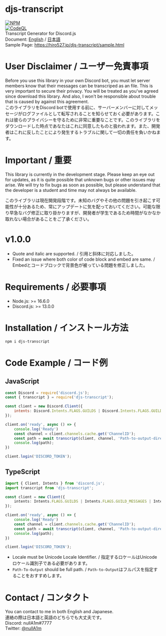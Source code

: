 # djs-transcript
[![NPM](https://nodei.co/npm/djs-transcript.png?downloads=true&downloadRank=true&stars=true)](https://nodei.co/npm/djs-transcript/)\
[![CodeQL](https://github.com/Hiro527/djs-transcript/actions/workflows/codeql-analysis.yml/badge.svg)](https://github.com/Hiro527/djs-transcript/actions/workflows/codeql-analysis.yml)\
Transcript Generator for Discord.js\
Document: [English](https://hiro527.gitbook.io/djs-transcript-guide/) / [日本語](https://hiro527.gitbook.io/djs-transcript-guide-ja/)\
Sample Page: https://hiro527.jp/djs-transcript/sample.html

# User Disclaimer / ユーザー免責事項
 Before you use this library in your own Discord bot, you must let server members know that their messages can be transcriped as an file. This is very important to secure their privacy. You will be treated as you've agreed since download this library. And also, I won't be responsible about trouble that is caused by against this agreement.\
 このライブラリをDiscord botで使用する前に、サーバーメンバーに対してメッセージがログファイルとして転写されることを知らせておく必要があります。これは彼らのプライバシーを守るために非常に重要なことです。このライブラリをダウンロードした時点であなたはこれに同意したものと扱われます。また、開発者はこれに反したことにより発生するトラブルに関して一切の責任を負いかねます。

# Important / 重要
 This library is currently in the development stage. Please keep an eye out for updates, as it is quite possible that unknown bugs or other issues may arise. We will try to fix bugs as soon as possible, but please understand that the developer is a student and time may not always be available.

 このライブラリは現在開発段階です。未知のバグやその他の問題を引き起こす可能性が十分あるため、常にアップデートに気を配っておいてください。可能な限り早急なバグ修正に取り掛かりますが、開発者が学生であるため時間がなかなか取れない場合があることをご了承ください。

# v1.0.0
- Quote and italic are supported. / 引用と斜体に対応しました。
- Fixed an issue where both color of code block and embed are same. / Embedとコードブロックで背景色が被っている問題を修正しました。

# Requirements / 必要事項
- Node.js: >= 16.6.0
- Discord.js: >= 13.0.0

# Installation / インストール方法
```bash
npm i djs-transcript
```

# Code Example / コード例
## JavaScript
```js
const Discord = require('discord.js');
const { transcript } = require('djs-transcript');

const client = new Discord.Client({
    intents: Discord.Intents.FLAGS.GUILDS | Discord.Intents.FLAGS.GUILD_MESSAGES | Discord.Intents.FLAGS.GUILD_MEMBERS
});

client.on('ready', async () => {
    console.log('Ready')
    const channel = client.channels.cache.get('ChannelID');
    const path = await transcript(client, channel, 'Path-to-output-directory', 'Locale');
    console.log(path);
})

client.login('DISCORD_TOKEN');
```

## TypeScript
```ts
import { Client, Intents } from 'discord.js';
import transcript from 'djs-transcript';

const client = new Client({
    intents: Intents.FLAGS.GUILDS | Intents.FLAGS.GUILD_MESSAGES | Intents.FLAGS.GUILD_MEMBERS
});

client.on('ready', async () => {
    console.log('Ready')
    const channel = client.channels.cache.get('ChannelID');
    const path = await transcript(client, channel, 'Path-to-output-directory', 'Locale');
    console.log(path);
})

client.login('DISCORD_TOKEN');
```

- Locale must be Unicode Locale Identifier. / 指定するロケールはUnicodeロケール識別子である必要があります。
- `Path-To-Output` should be full path. / `Path-to-Output`はフルパスを指定することをおすすめします。

# Contact / コンタクト
You can contact to me in both English and Japanese.\
連絡の際は日本語と英語のどちらでも大丈夫です。\
Discord: nullA1m#7777\
Twitter: [@nullA1m](https://twitter.com/nullA1m)